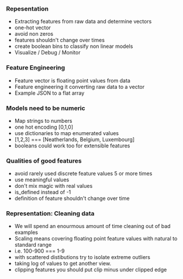 ### Repesentation

 - Extracting features from raw data and determine vectors
 - one-hot vector
 - avoid non zeros
 - features shouldn't change over times
 - create boolean bins to classify non linear models
 - Visualize / Debug / Monitor

 ### Feature Engineering

  - Feature vector is floating point values from data
  - Feature engineering it converting raw data to a vector
  - Example JSON to a flat array

 ### Models need to be numeric

  - Map strings to numbers
  - one hot encoding [0,1,0]
  - use dictionaries to map enumerated values
  - [1,2,3] === [Neatherlands, Belgium, Luxembourg]
  - booleans could work too for extensible features

  ### Qualities of good features

  - avoid rarely used discrete feature values 5 or more times
  - use meaningful values
  - don't mix magic with real values
  - is_defined instead of -1
  - definition of feature shouldn't change over time

  ### Representation: Cleaning data

  - We will spend an enourmous amount of time cleaning out of bad examples
  - Scaling means covering floating point feature values with natural to standard range
  - i.e. 100-900 === 1-9
  - with scattered distibutions try to isolate extreme outliers
  - taking log of values to get another view.
  - clipping features you should put clip minus under clipped edge

